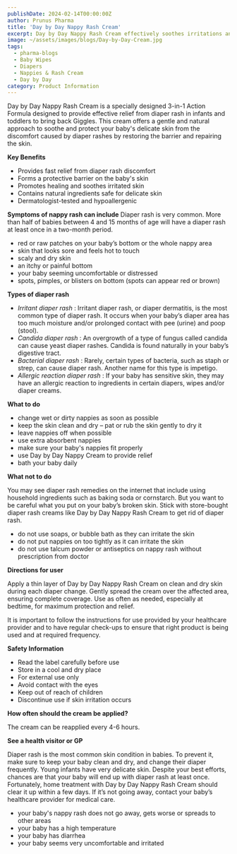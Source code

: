 ```yaml
---
publishDate: 2024-02-14T00:00:00Z
author: Prunus Pharma
title: 'Day by Day Nappy Rash Cream'
excerpt: Day by Day Nappy Rash Cream effectively soothes irritations and deeply regenerates the skin, bringing quick relief. Day by Day Nappy Rash Cream is a gentle everyday soothing formula which protects babies from chaffed skin, leaving it soft and smooth. This non-sticky, non-greasy and easy to apply cream keep babies' skin hydrated. It is enriched with natural ingredients (like shea butter) & Vitamin E, improves diaper rash. Formulated for all skin types, even those with sensitive skin.
image: ~/assets/images/blogs/Day-by-Day-Cream.jpg
tags:
  - pharma-blogs
  - Baby Wipes
  - Diapers
  - Nappies & Rash Cream
  - Day by Day
category: Product Information
---
```


<div class="text-justify">
Day by Day Nappy Rash Cream is a specially designed 3-in-1 Action Formula designed to provide effective relief from diaper rash in infants and toddlers to bring back Giggles. This cream offers a gentle and natural approach to soothe and protect your baby's delicate skin from the discomfort caused by diaper rashes by restoring the barrier and repairing the skin.
</div>

**Key Benefits**

- Provides fast relief from diaper rash discomfort
- Forms a protective barrier on the baby's skin
- Promotes healing and soothes irritated skin
- Contains natural ingredients safe for delicate skin
- Dermatologist-tested and hypoallergenic

**Symptoms of nappy rash can include**
Diaper rash is very common. More than half of babies between 4 and 15 months of age will have a diaper rash at least once in a two-month period.

- red or raw patches on your baby’s bottom or the whole nappy area
- skin that looks sore and feels hot to touch
- scaly and dry skin
- an itchy or painful bottom
- your baby seeming uncomfortable or distressed
- spots, pimples, or blisters on bottom (spots can appear red or brown)

**Types of diaper rash**

- _Irritant diaper rash_ : Irritant diaper rash, or diaper dermatitis, is the most common type of diaper rash. It occurs when your baby’s diaper area has too much moisture and/or prolonged contact with pee (urine) and poop (stool).
- _Candida diaper rash_ : An overgrowth of a type of fungus called candida can cause yeast diaper rashes. Candida is found naturally in your baby’s digestive tract.
- _Bacterial diaper rash_ : Rarely, certain types of bacteria, such as staph or strep, can cause diaper rash. Another name for this type is impetigo.
- _Allergic reaction diaper rash_ : If your baby has sensitive skin, they may have an allergic reaction to ingredients in certain diapers, wipes and/or diaper creams.

**What to do**

- change wet or dirty nappies as soon as possible
- keep the skin clean and dry – pat or rub the skin gently to dry it
- leave nappies off when possible
- use extra absorbent nappies
- make sure your baby's nappies fit properly
- use Day by Day Nappy Cream to provide relief
- bath your baby daily

**What not to do**

You may see diaper rash remedies on the internet that include using household ingredients such as baking soda or cornstarch. But you want to be careful what you put on your baby’s broken skin. Stick with store-bought diaper rash creams like Day by Day Nappy Rash Cream to get rid of diaper rash.

- do not use soaps, or bubble bath as they can irritate the skin
- do not put nappies on too tightly as it can irritate the skin
- do not use talcum powder or antiseptics on nappy rash without prescription from doctor

**Directions for user**

Apply a thin layer of Day by Day Nappy Rash Cream on clean and dry skin during each diaper change. Gently spread the cream over the affected area, ensuring complete coverage. Use as often as needed, especially at bedtime, for maximum protection and relief.

It is important to follow the instructions for use provided by your healthcare provider and to have regular check-ups to ensure that right product is being used and at required frequency.

**Safety Information**

- Read the label carefully before use
- Store in a cool and dry place
- For external use only
- Avoid contact with the eyes
- Keep out of reach of children
- Discontinue use if skin irritation occurs

**How often should the cream be applied?**

The cream can be reapplied every 4-6 hours.

**See a health visitor or GP**

Diaper rash is the most common skin condition in babies. To prevent it, make sure to keep your baby clean and dry, and change their diaper frequently. Young infants have very delicate skin. Despite your best efforts, chances are that your baby will end up with diaper rash at least once. Fortunately, home treatment with Day by Day Nappy Rash Cream should clear it up within a few days. If it’s not going away, contact your baby’s healthcare provider for medical care.

- your baby's nappy rash does not go away, gets worse or spreads to other areas
- your baby has a high temperature
- your baby has diarrhea
- your baby seems very uncomfortable and irritated
